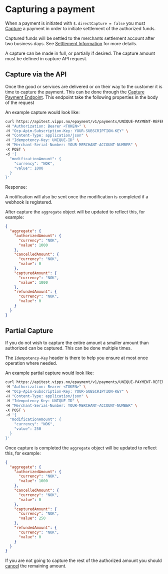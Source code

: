 <!-- START_METADATA
---
title: Capture
id: capture
sidebar_position: 10
pagination_prev: APIs/epayment-api/getting-started
pagination_next: APIs/epayment-api/modifications/refund
---
import ApiSchema from '@theme/ApiSchema';

END_METADATA -->

# Capturing a payment

When a payment is initiated with `$.directCapture = false` you must [Capture][capture-payment-endpoint] a payment in order to initiate settlement of the authorized funds.

Captured funds will be settled to the merchants settlement account after two business days. See [Settlement Information](https://vippsas.github.io/vipps-developer-docs/docs/vipps-developers/settlements) for more details.

A capture can be made in full, or partially if desired. The capture amount must be defined in capture API request.

## Capture via the API

Once the good or services are delivered or on their way to the customer it is time to capture the payment.
This can be done through the [Capture Payment Endpoint][capture-payment-endpoint].
This endpoint take the following properties in the body of the request

<ApiSchema id="epayment-swagger-id" pointer="#/components/schemas/CaptureModificationRequest" />

An example capture would look like:

```bash
curl https://apitest.vipps.no/epayment/v1/payments/UNIQUE-PAYMENT-REFERENCE/capture \
-H "Authorization: Bearer <TOKEN>" \
-H "Ocp-Apim-Subscription-Key: YOUR-SUBSCRIPTION-KEY" \
-H "Content-Type: application/json" \
-H "Idempotency-Key: UNIQUE-ID" \
-H "Merchant-Serial-Number: YOUR-MERCHANT-ACCOUNT-NUMBER" \
-X POST \
-d '{
  "modificationAmount": {
    "currency": "NOK",
    "value": 1000
  }
}'
```

Response:

<ApiSchema id="epayment-swagger-id" pointer="#/components/schemas/ModificationResponse" />

A notification will also be sent once the modification is completed if a webhook is registered.

After capture the `aggregate` object will be updated to reflect this, for example:

```json
{
  "aggregate": {
    "authorizedAmount": {
      "currency": "NOK",
      "value": 1000
    },
    "cancelledAmount": {
      "currency": "NOK",
      "value": 0
    },
    "capturedAmount": {
      "currency": "NOK",
      "value": 1000
    },
    "refundedAmount": {
      "currency": "NOK",
      "value": 0
    }
  }
}
```

## Partial Capture

If you do not wish to capture the entire amount a smaller amount than authorized can be captured. This can be done multiple times.

The `Idempotency-Key` header is there to help you ensure at most once operation where needed.

An example partial capture would look like:

```bash
curl https://apitest.vipps.no/epayment/v1/payments/UNIQUE-PAYMENT-REFERENCE/capture \
-H "Authorization: Bearer <TOKEN>" \
-H "Ocp-Apim-Subscription-Key: YOUR-SUBSCRIPTION-KEY" \
-H "Content-Type: application/json" \
-H "Idempotency-Key: UNIQUE-ID" \
-H "Merchant-Serial-Number: YOUR-MERCHANT-ACCOUNT-NUMBER" \
-X POST \
-d '{
  "modificationAmount": {
    "currency": "NOK",
    "value": 250
  }
}'
```

Once capture is completed the `aggregate` object will be updated to reflect this, for example:

```json
{
  "aggregate": {
    "authorizedAmount": {
      "currency": "NOK",
      "value": 1000
    },
    "cancelledAmount": {
      "currency": "NOK",
      "value": 0
    },
    "capturedAmount": {
      "currency": "NOK",
      "value": 250
    },
    "refundedAmount": {
      "currency": "NOK",
      "value": 0
    }
  }
}
```

If you are not going to capture the rest of the authorized amount you should [cancel](cancel.md#cancel-after-a-partial-capture) the remaining amount.

[capture-payment-endpoint]: https://vippsas.github.io/vipps-developer-docs/api/epayment#tag/AdjustPayments/operation/capturePayment
